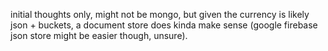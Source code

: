 
initial thoughts only, might not be mongo, but given the currency is likely json + buckets, a document store does kinda make sense (google firebase json store might be easier though, unsure).